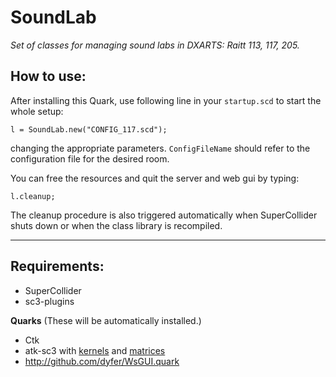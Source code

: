 # SoundLab

_Set of classes for managing sound labs in DXARTS: Raitt 113, 117, 205._

## How to use:

After installing this Quark, use following line in your `startup.scd` to start the whole setup:

```supercollider
l = SoundLab.new("CONFIG_117.scd");
```
changing the appropriate parameters. `ConfigFileName` should refer to the configuration file for the desired room.

You can free the resources and quit the server and web gui by typing:
```supercollider
l.cleanup;
```
The cleanup procedure is also triggered automatically when SuperCollider shuts down or when the class library is recompiled.


-----
## Requirements:
- SuperCollider
- sc3-plugins

**Quarks** (These will be automatically installed.)
- Ctk
- atk-sc3 with [kernels](http://www.ambisonictoolkit.net/download/kernels/) and [matrices](http://www.ambisonictoolkit.net/download/matrices/)
- http://github.com/dyfer/WsGUI.quark
